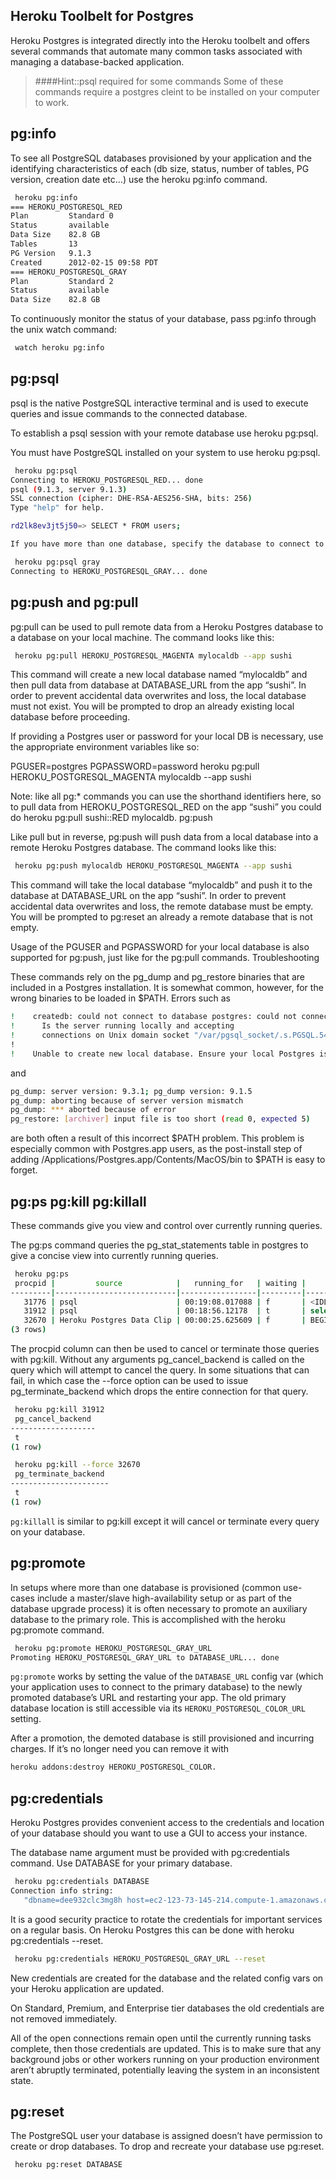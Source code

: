## Heroku Toolbelt for Postgres

Heroku Postgres is integrated directly into the Heroku toolbelt and offers several commands that automate many common tasks associated with managing a database-backed application.

> ####Hint::psql required for some commands
> Some of these commands require a postgres cleint to be installed on your computer to work.


## pg:info

To see all PostgreSQL databases provisioned by your application and the identifying characteristics of each (db size, status, number of tables, PG version, creation date etc…) use the heroku pg:info command.

```bash
 heroku pg:info
=== HEROKU_POSTGRESQL_RED
Plan         Standard 0
Status       available
Data Size    82.8 GB
Tables       13
PG Version   9.1.3
Created      2012-02-15 09:58 PDT
=== HEROKU_POSTGRESQL_GRAY
Plan         Standard 2
Status       available
Data Size    82.8 GB
```

To continuously monitor the status of your database, pass pg:info through the unix watch command:

```bash
 watch heroku pg:info
```


## pg:psql

psql is the native PostgreSQL interactive terminal and is used to execute queries and issue commands to the connected database.

To establish a psql session with your remote database use heroku pg:psql.

You must have PostgreSQL installed on your system to use heroku pg:psql.

```bash
 heroku pg:psql
Connecting to HEROKU_POSTGRESQL_RED... done
psql (9.1.3, server 9.1.3)
SSL connection (cipher: DHE-RSA-AES256-SHA, bits: 256)
Type "help" for help.

rd2lk8ev3jt5j50=> SELECT * FROM users;

If you have more than one database, specify the database to connect to (just the color works as a shorthand) as the first argument to the command (the database located at DATABASE_URL is used by default).

 heroku pg:psql gray
Connecting to HEROKU_POSTGRESQL_GRAY... done
```

## pg:push and pg:pull

pg:pull can be used to pull remote data from a Heroku Postgres database to a database on your local machine. The command looks like this:

```bash
 heroku pg:pull HEROKU_POSTGRESQL_MAGENTA mylocaldb --app sushi
```

This command will create a new local database named “mylocaldb” and then pull data from database at DATABASE_URL from the app “sushi”. In order to prevent accidental data overwrites and loss, the local database must not exist. You will be prompted to drop an already existing local database before proceeding.

If providing a Postgres user or password for your local DB is necessary, use the appropriate environment variables like so:

 PGUSER=postgres PGPASSWORD=password heroku pg:pull HEROKU_POSTGRESQL_MAGENTA mylocaldb --app sushi

Note: like all pg:* commands you can use the shorthand identifiers here, so to pull data from HEROKU_POSTGRESQL_RED on the app “sushi” you could do heroku pg:pull sushi::RED mylocaldb.
pg:push

Like pull but in reverse, pg:push will push data from a local database into a remote Heroku Postgres database. The command looks like this:

```bash
 heroku pg:push mylocaldb HEROKU_POSTGRESQL_MAGENTA --app sushi
```

This command will take the local database “mylocaldb” and push it to the database at DATABASE_URL on the app “sushi”. In order to prevent accidental data overwrites and loss, the remote database must be empty. You will be prompted to pg:reset an already a remote database that is not empty.

Usage of the PGUSER and PGPASSWORD for your local database is also supported for pg:push, just like for the pg:pull commands.
Troubleshooting

These commands rely on the pg_dump and pg_restore binaries that are included in a Postgres installation. It is somewhat common, however, for the wrong binaries to be loaded in $PATH. Errors such as

```bash
!    createdb: could not connect to database postgres: could not connect to server: No such file or directory
!      Is the server running locally and accepting
!      connections on Unix domain socket "/var/pgsql_socket/.s.PGSQL.5432"?
!
!    Unable to create new local database. Ensure your local Postgres is working and try again.
```
and

```bash
pg_dump: server version: 9.3.1; pg_dump version: 9.1.5
pg_dump: aborting because of server version mismatch
pg_dump: *** aborted because of error
pg_restore: [archiver] input file is too short (read 0, expected 5)
```

are both often a result of this incorrect $PATH problem. This problem is especially common with Postgres.app users, as the post-install step of adding /Applications/Postgres.app/Contents/MacOS/bin to $PATH is easy to forget.

## pg:ps pg:kill pg:killall

These commands give you view and control over currently running queries.

The pg:ps command queries the pg_stat_statements table in postgres to give a concise view into currently running queries.

```bash
 heroku pg:ps
 procpid |         source            |   running_for   | waiting |         query
---------|---------------------------|-----------------|---------|-----------------------
   31776 | psql                      | 00:19:08.017088 | f       | <IDLE> in transaction
   31912 | psql                      | 00:18:56.12178  | t       | select * from hello;
   32670 | Heroku Postgres Data Clip | 00:00:25.625609 | f       | BEGIN READ ONLY; select 'hi'
(3 rows)
```

The procpid column can then be used to cancel or terminate those queries with pg:kill. Without any arguments pg_cancel_backend is called on the query which will attempt to cancel the query. In some situations that can fail, in which case the --force option can be used to issue pg_terminate_backend which drops the entire connection for that query.

```bash
 heroku pg:kill 31912
 pg_cancel_backend
-------------------
 t
(1 row)

 heroku pg:kill --force 32670
 pg_terminate_backend
----------------------
 t
(1 row)
```

`pg:killall` is similar to pg:kill except it will cancel or terminate every query on your database.


## pg:promote

In setups where more than one database is provisioned (common use-cases include a master/slave high-availability setup or as part of the database upgrade process) it is often necessary to promote an auxiliary database to the primary role. This is accomplished with the heroku pg:promote command.

```bash
 heroku pg:promote HEROKU_POSTGRESQL_GRAY_URL
Promoting HEROKU_POSTGRESQL_GRAY_URL to DATABASE_URL... done
```

`pg:promote` works by setting the value of the `DATABASE_URL` config var (which your application uses to connect to the primary database) to the newly promoted database’s URL and restarting your app. The old primary database location is still accessible via its `HEROKU_POSTGRESQL_COLOR_URL` setting.

After a promotion, the demoted database is still provisioned and incurring charges. If it’s no longer need you can remove it with

```bash
heroku addons:destroy HEROKU_POSTGRESQL_COLOR.
```


## pg:credentials

Heroku Postgres provides convenient access to the credentials and location of your database should you want to use a GUI to access your instance.

The database name argument must be provided with pg:credentials command. Use DATABASE for your primary database.

```bash
 heroku pg:credentials DATABASE
Connection info string:
   "dbname=dee932clc3mg8h host=ec2-123-73-145-214.compute-1.amazonaws.com port=6212 user=user3121 password=98kd8a9 sslmode=require"
```

It is a good security practice to rotate the credentials for important services on a regular basis. On Heroku Postgres this can be done with heroku pg:credentials --reset.

```bash
 heroku pg:credentials HEROKU_POSTGRESQL_GRAY_URL --reset
```

New credentials are created for the database and the related config vars on your Heroku application are updated.

On Standard, Premium, and Enterprise tier databases the old credentials are not removed immediately.

All of the open connections remain open until the currently running tasks complete, then those credentials are updated. This is to make sure that any background jobs or other workers running on your production environment aren’t abruptly terminated, potentially leaving the system in an inconsistent state.


## pg:reset

The PostgreSQL user your database is assigned doesn’t have permission to create or drop databases. To drop and recreate your database use pg:reset.

```bash
 heroku pg:reset DATABASE
```
